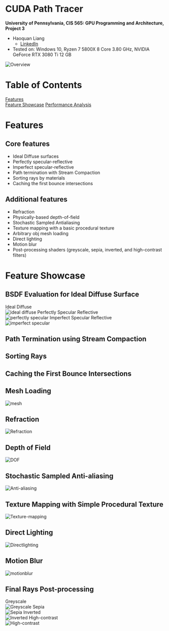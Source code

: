 CUDA Path Tracer
================

**University of Pennsylvania, CIS 565: GPU Programming and Architecture, Project 3**

* Haoquan Liang
  * [LinkedIn](https://www.linkedin.com/in/leohaoquanliang/)
* Tested on: Windows 10, Ryzen 7 5800X 8 Core 3.80 GHz, NVIDIA GeForce RTX 3080 Ti 12 GB

![Overview](img/overview.png)


# Table of Contents  
[Features](#features)   
[Feature Showcase](#showcase)
[Performance Analysis](#perf_anal)  

# Features
<a name="features"/>   

## Core features
* Ideal Diffuse surfaces
* Perfectly specular-reflective
* Imperfect specular-reflective
* Path termination with Stream Compaction
* Sorting rays by materials
* Caching the first bounce intersections
## Additional features
* Refraction
* Physically-based depth-of-field
* Stochastic Sampled Antialiasing
* Texture mapping with a basic procedural texture
* Arbitrary obj mesh loading
* Direct lighting
* Motion blur
* Post-processing shaders (greyscale, sepia, inverted, and high-contrast filters)

# Feature Showcase
<a name="showcase"/>

## BSDF Evaluation for Ideal Diffuse Surface
Ideal Diffuse   
![ideal diffuse](img/diffuse.png)
Perfectly Specular Reflective   
![perfectly specular](img/perf-specular.png)
Imperfect Specular Reflective   
![imperfect specular](img/imperf-specular.png)
## Path Termination using Stream Compaction
## Sorting Rays
## Caching the First Bounce Intersections
## Mesh Loading
![mesh](img/mesh.png)
## Refraction
![Refraction](img/refraction.png)
## Depth of Field
![DOF](img/dof.png)
## Stochastic Sampled Anti-aliasing
![Anti-aliasing](img/antialiasing.png)
## Texture Mapping with Simple Procedural Texture
 ![Texture-mapping](img/texture.png)
## Direct Lighting
![Directlighting](img/directlighting.png)
## Motion Blur
![motionblur](img/motionblur.png)
## Final Rays Post-processing
Greyscale   
![Greyscale](img/greyscale.png)
Sepia   
![Sepia](img/sepia.png)
Inverted   
![Inverted](img/inverted.png)
High-contrast   
![High-contrast](img/high-contrast.png)
